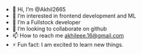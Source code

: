 - 👋 Hi, I’m @Akhil2665
- 👀 I’m interested in frontend development and ML
- 🌱 I’m a Fullstock developer
- 💞️ I’m looking to collaborate on github
- 📫 How to reach me akhileee.16@gmail.com
- ⚡ Fun fact: I am excited to learn new things.

<!---
Akhil2665/Akhil2665 is a ✨ special ✨ repository because its `README.md` (this file) appears on your GitHub profile.
You can click the Preview link to take a look at your changes.
--->
